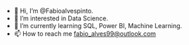 - 👋 Hi, I’m @Fabioalvespinto.
- 👀 I’m interested in Data Science.
- 🌱 I’m currently learning SQL, Power BI, Machine Learning.
- 📫 How to reach me fabio_alves99@outlook.com

<!---
Fabioalvespinto/Fabioalvespinto is a ✨ special ✨ repository because its `README.md` (this file) appears on your GitHub profile.
You can click the Preview link to take a look at your changes.
--->
